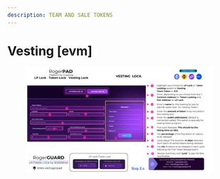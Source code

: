 ```yaml
---
description: TEAM AND SALE TOKENS
---
```


# Vesting \[evm]

<figure><img src="../../.gitbook/assets/10VESTING LOCK.png" alt=""><figcaption></figcaption></figure>

